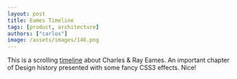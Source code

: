 ```yaml
---
layout: post
title: Eames Timeline
tags: [product, architecture]
authors: ["carlos"]
image: /assets/images/146.png
---
```


This is a scrolling <a href="http://www.eameshouse250.org/timeline.html">timeline</a> about Charles & Ray Eames. An important chapter of Design history presented with some fancy CSS3 effects. Nice!
